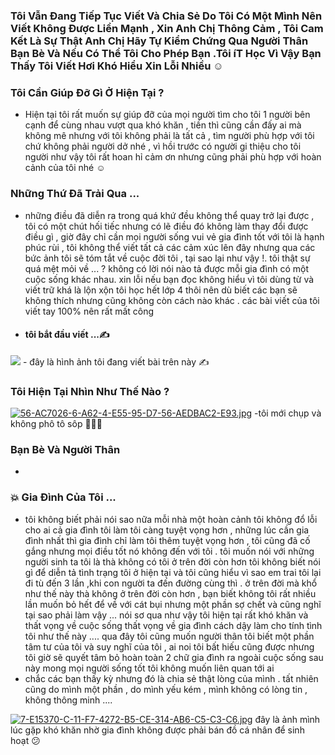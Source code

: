 ### Tôi Vẫn Đang Tiếp Tục Viết Và Chia Sẻ Do Tôi Có Một Mình Nên Viết Không Được Liền Mạnh , Xin Anh Chị Thông Cảm , Tôi Cam Kết Là Sự Thật Anh Chị Hãy Tự Kiểm Chứng Qua Người Thân Bạn Bè Và Nếu Có Thể Tôi Cho Phép Bạn .Tôi íT Học Vì Vậy Bạn Thấy Tôi Viết Hơi Khó Hiểu Xin Lỗi Nhiều ☺️

### Tôi Cần Giúp Đỡ Gì Ở Hiện Tại ? 
 
 - Hiện tại tôi rất muốn sự giúp đỡ của mọi người tìm cho tôi 1 người bên cạnh để cùng nhau vượt qua khó khăn , tiền thì cũng cần đấy ai mà không mê nhưng với tôi không phải là tất cả , tìm người phù hợp với tôi chứ không phải người dở nhé , vì hồi trước có người gi thiệu cho tôi người như vậy tôi rất hoan hỉ cảm ơn nhưng cũng phải phù hợp với hoàn cảnh của tôi nhé ☺️

### Những Thứ Đã Trải Qua ...

- những điều đã diễn ra trong quá khứ đều không thể quay trở lại được , tôi có một chút hối tiếc nhưng có lẽ điều đó không làm thay đổi được điều gì , giờ đây chỉ cần mọi người sống vui vẻ gia đình tốt với tôi là hạnh phúc rùi , tôi không thể viết tất cả các cảm xúc lên đây nhưng qua các bức ảnh tôi sẽ tóm tắt về cuộc đời tôi , tại sao lại như vậy !. tôi thật sự quá mệt mỏi về ... ? không có lời nói nào tả được mỗi gia đình có một cuộc sống khác nhau. xin lỗi nếu bạn đọc không hiểu vì tôi dùng từ và viết trữ khá là lộn xộn tôi học hết lớp 4 thôi nên dù biết các bạn sẽ không thích  nhưng cũng không còn cách nào khác . các bài viết của tôi viết tay 100% nên rất mất công
- 
  #### tôi bắt đầu viết ...✍️
<img src="https://i.postimg.cc/vBCCKkvn/F6-DDA1-E4-8-E95-44-E2-B003-F3390-ED61418.jpg">
 - đây là hình ảnh tôi đang viết bài trên này ✍

 ### Tôi Hiện Tại Nhìn Như Thế Nào ?
  [![56-AC7026-6-A62-4-E55-95-D7-56-AEDBAC2-E93.jpg](https://i.postimg.cc/VNh1X3Fy/56-AC7026-6-A62-4-E55-95-D7-56-AEDBAC2-E93.jpg)](https://postimg.cc/DW1tTpD5)
  -tôi mới chụp và không phô tô sôp 👨🏻‍💻
  
### Bạn Bè Và Người Thân
 - 
### 💥 Gia Đình Của Tôi ...
- tôi không biết phải nói sao nữa mỗi nhà một hoàn cảnh tôi không đổ lỗi cho ai cả  gia đình tôi làm tôi càng tuyệt vọng hơn , những lúc cần gia đình nhất thì gia đình chỉ làm tôi thêm tuyệt vọng hơn , tôi cũng đã cố gắng nhưng mọi điều tốt nó không đến với tôi . tôi muốn nói với những người sinh ta tôi là thà không có tôi ở trên đời còn hơn tôi không biết nói gì để diễn tả tình trạng tôi ở hiện tại và tôi cũng hiểu vì sao em trai tôi lại đi tù đến 3 lần ,khi con người ta đến đường cùng thì . ở trên đời mà khổ như thế này thà không ở trên đời còn hơn , bạn biết không tôi rất nhiều lần muốn bỏ hết để về với cát bụi nhưng một phần sợ chết và cũng nghĩ tại sao phải làm vậy ... nói sơ qua như vậy tôi hiện tại rất khó khăn và thất vọng về cuộc sống thất vọng về gia đình cách dậy làm cho tính tình tôi như thế này .... qua đây tôi cũng muốn người thân tôi biết một phần tâm tư của tôi và suy nghĩ của tôi , ai noi tôi bất hiếu cũng được nhưng tôi giờ sẽ quyết tâm bỏ hoàn toàn 2 chữ gia đình ra ngoài cuộc sống sau này mong mọi người sống tốt tôi không muốn liên quan tới ai 
- chắc các bạn thấy kỳ nhưng đó là chia sẻ thật lòng của mình . tất nhiên cũng do mình một phần , do mình yếu kém , mình không có lòng tin , không thông minh ....

[![7-E15370-C-11-F7-4272-B5-CE-314-AB6-C5-C3-C6.jpg](https://i.postimg.cc/mrVkjFcD/7-E15370-C-11-F7-4272-B5-CE-314-AB6-C5-C3-C6.jpg)](https://postimg.cc/wty9TMQ8)
đây là ảnh mình lúc gặp khó khăn nhờ gia đình không được phải bán đồ cá nhân để sinh hoạt 😕

